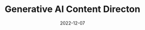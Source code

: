 ---
layout: post
title: Generative AI Content Directon
date: 2022-12-07
categories: education
root: /work/
description: Guidelines, best practices and creative directon
redirect: https://www.behance.net/videos/d5886b09-7fa7-4c0e-8a27-0d4b9451884a/Submitting-and-selling-generative-AI-images-on-Adobe-Stock-with-Mat-Hayward-and-Shea-Molloy-EN
---